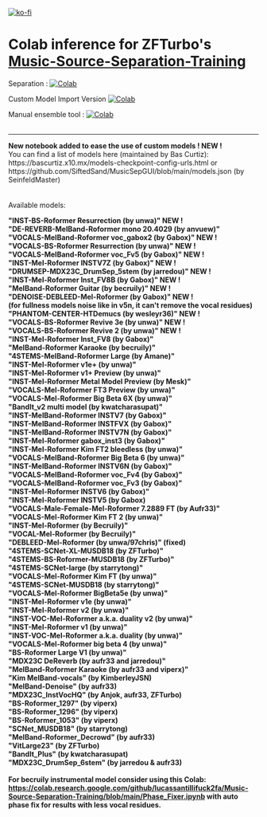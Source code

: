 [![ko-fi](https://ko-fi.com/img/githubbutton_sm.svg)](https://ko-fi.com/Q5Q811R5YI)  
# Colab inference for ZFTurbo's [Music-Source-Separation-Training](https://github.com/ZFTurbo/Music-Source-Separation-Training/)

Separation : [![Colab](https://colab.research.google.com/assets/colab-badge.svg)](https://colab.research.google.com/github/jarredou/Music-Source-Separation-Training-Colab-Inference/blob/main/Music_Source_Separation_Training_(Colab_Inference).ipynb)  

Custom Model Import Version [![Colab](https://colab.research.google.com/assets/colab-badge.svg)](https://colab.research.google.com/github/jarredou/Music-Source-Separation-Training-Colab-Inference/blob/main/Music_Source_Separation_Training_(Colab_Inference)_CustomModel.ipynb)  

Manual ensemble tool : [![Colab](https://colab.research.google.com/assets/colab-badge.svg)](https://colab.research.google.com/github/jarredou/Music-Source-Separation-Training-Colab-Inference/blob/main/Manual_Ensemble_Colab.ipynb)  
<br>  
<hr>  
<b>New notebook added to ease the use of custom models ! NEW !</b><br>
You can find a list of models here (maintained by Bas Curtiz):<br>
https://bascurtiz.x10.mx/models-checkpoint-config-urls.html or<br>
https://github.com/SiftedSand/MusicSepGUI/blob/main/models.json (by SeinfeldMaster)<br>
<br><br>
Available models:<br>

<b>"INST-BS-Roformer Resurrection (by unwa)" NEW !<b><br>
<b>"DE-REVERB-MelBand-Roformer mono 20.4029 (by anvuew)"</b><br>
<b>"VOCALS-MelBand-Roformer voc_gabox2 (by Gabox)" NEW !</b><br>
<b>"VOCALS-BS-Roformer Resurrection (by unwa)" NEW !</b><br>
<b>"VOCALS-MelBand-Roformer voc_Fv5 (by Gabox)" NEW !</b><br>
<b>"INST-Mel-Roformer INSTV7Z (by Gabox)" NEW !</b><br>
<b>"DRUMSEP-MDX23C_DrumSep_5stem (by jarredou)" NEW !</b><br>
"INST-Mel-Roformer Inst_FV8B (by Gabox)" NEW !<br>
"MelBand-Roformer Guitar (by becruily)" NEW !<br>
"DENOISE-DEBLEED-Mel-Roformer (by Gabox)" NEW !<br>
(for fullness models noise like in v5n, it can't remove the vocal residues) <br>
"PHANTOM-CENTER-HTDemucs (by wesleyr36)" NEW !<br>
"VOCALS-BS-Roformer Revive 3e (by unwa)" NEW !<br>
"VOCALS-BS-Roformer Revive 2 (by unwa)" NEW !<br>
"INST-Mel-Roformer Inst_FV8 (by Gabox)"<br>
"MelBand-Roformer Karaoke (by becruily)" <br>
"4STEMS-MelBand-Roformer Large (by Amane)"<br>
"INST-Mel-Roformer v1e+ (by unwa)"<br>
"INST-Mel-Roformer v1+ Preview (by unwa)"<br>
"INST-Mel-Roformer Metal Model Preview (by Mesk)"<br>
"VOCALS-Mel-Roformer FT3 Preview (by unwa)"<br>
"VOCALS-Mel-Roformer Big Beta 6X (by unwa)"<br>
"BandIt_v2 multi model (by kwatcharasupat)"<br>
"INST-MelBand-Roformer INSTV7 (by Gabox)"<br>
"INST-MelBand-Roformer INSTFVX (by Gabox)"<br>
"INST-MelBand-Roformer INSTV7N (by Gabox)"<br>
"INST-Mel-Roformer gabox_inst3 (by Gabox)"<br>
"INST-Mel-Roformer Kim FT2 bleedless (by unwa)"<br>
"VOCALS-MelBand-Roformer Big Beta 6 (by unwa)"<br>
"INST-MelBand-Roformer INSTV6N (by Gabox)"<br>
"VOCALS-MelBand-Roformer voc_Fv4 (by Gabox)"<br>
"VOCALS-MelBand-Roformer voc_Fv3 (by Gabox)"<br>
"INST-Mel-Roformer INSTV6 (by Gabox)"<br>
"INST-Mel-Roformer INSTV5 (by Gabox)<br>
"VOCALS-Male-Female-Mel-Roformer 7.2889 FT (by Aufr33)"<br>
"VOCALS-Mel-Roformer Kim FT 2 (by unwa)"<br>
"INST-Mel-Roformer (by Becruily)"<br>
"VOCAL-Mel-Roformer (by Becruily)"<br>
"DEBLEED-Mel-Roformer (by unwa/97chris)" (fixed)<br>
"4STEMS-SCNet-XL-MUSDB18 (by ZFTurbo)"<br>
"4STEMS-BS-Roformer-MUSDB18 (by ZFTurbo)"<br>
"4STEMS-SCNet-large (by starrytong)"<br>
"VOCALS-Mel-Roformer Kim FT (by unwa)"<br>
"4STEMS-SCNet-MUSDB18 (by starrytong)"<br>
"VOCALS-Mel-Roformer BigBeta5e (by unwa)"<br>
"INST-Mel-Roformer v1e (by unwa)"<br>
"INST-Mel-Roformer v2 (by unwa)"<br>
"INST-VOC-Mel-Roformer a.k.a. duality v2 (by unwa)"<br>
"INST-Mel-Roformer v1 (by unwa)"<br>
"INST-VOC-Mel-Roformer a.k.a. duality (by unwa)"<br>
"VOCALS-Mel-Roformer big beta 4 (by unwa)"<br>
"BS-Roformer Large V1 (by unwa)"<br>
"MDX23C DeReverb (by aufr33 and jarredou)"<br>
"MelBand-Roformer Karaoke (by aufr33 and viperx)"<br>
"Kim MelBand-vocals" (by KimberleyJSN)<br>
"MelBand-Denoise" (by aufr33)<br>
"MDX23C_InstVocHQ" (by Anjok, aufr33, ZFTurbo)<br> 
"BS-Roformer_1297" (by viperx)<br>
"BS-Roformer_1296" (by viperx)<br>
"BS-Roformer_1053" (by viperx)<br>
"SCNet_MUSDB18" (by starrytong)<br>
"MelBand-Roformer_Decrowd" (by aufr33)<br>
"VitLarge23" (by ZFTurbo)<br>
"BandIt_Plus" (by kwatcharasupat)<br>
"MDX23C_DrumSep_6stem" (by jarredou & aufr33)<br>
<br>
For becruily instrumental model consider using this  Colab:<br> https://colab.research.google.com/github/lucassantillifuck2fa/Music-Source-Separation-Training/blob/main/Phase_Fixer.ipynb with auto phase fix for results with less vocal residues.<br>
